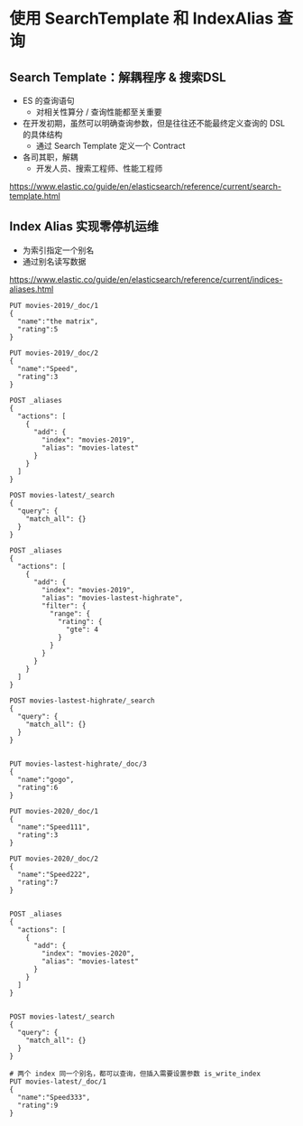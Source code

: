 # 使用 SearchTemplate 和 IndexAlias 查询

## Search Template：解耦程序 & 搜索DSL

- ES 的查询语句
  - 对相关性算分 / 查询性能都至关重要
- 在开发初期，虽然可以明确查询参数，但是往往还不能最终定义查询的 DSL 的具体结构
  - 通过 Search Template 定义一个 Contract
- 各司其职，解耦
  - 开发人员、搜索工程师、性能工程师

<https://www.elastic.co/guide/en/elasticsearch/reference/current/search-template.html>

## Index Alias 实现零停机运维

- 为索引指定一个别名
- 通过别名读写数据

<https://www.elastic.co/guide/en/elasticsearch/reference/current/indices-aliases.html>

```curl
PUT movies-2019/_doc/1
{
  "name":"the matrix",
  "rating":5
}

PUT movies-2019/_doc/2
{
  "name":"Speed",
  "rating":3
}

POST _aliases
{
  "actions": [
    {
      "add": {
        "index": "movies-2019",
        "alias": "movies-latest"
      }
    }
  ]
}

POST movies-latest/_search
{
  "query": {
    "match_all": {}
  }
}

POST _aliases
{
  "actions": [
    {
      "add": {
        "index": "movies-2019",
        "alias": "movies-lastest-highrate",
        "filter": {
          "range": {
            "rating": {
              "gte": 4
            }
          }
        }
      }
    }
  ]
}

POST movies-lastest-highrate/_search
{
  "query": {
    "match_all": {}
  }
}


PUT movies-lastest-highrate/_doc/3
{
  "name":"gogo",
  "rating":6
}

PUT movies-2020/_doc/1
{
  "name":"Speed111",
  "rating":3
}

PUT movies-2020/_doc/2
{
  "name":"Speed222",
  "rating":7
}


POST _aliases
{
  "actions": [
    {
      "add": {
        "index": "movies-2020",
        "alias": "movies-latest"
      }
    }
  ]
}


POST movies-latest/_search
{
  "query": {
    "match_all": {}
  }
}

# 两个 index 同一个别名，都可以查询，但插入需要设置参数 is_write_index
PUT movies-latest/_doc/1
{
  "name":"Speed333",
  "rating":9
}
```
